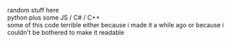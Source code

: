 random stuff here  
python plus some JS / C# / C++  
some of this code terrible either because i made it a while ago or because i couldn't be bothered to make it readable
